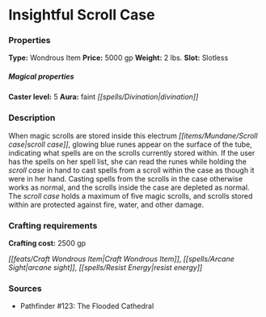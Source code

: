 ﻿---
Title: "Insightful Scroll Case"
Type: "Wondrous Item"
Price: "5000 gp"
Weight: "2 lbs."
Slot: "Slotless"
Caster level: "5"
Aura: "faint divination"
Description: |
  "When magic scrolls are stored inside this electrum scroll case, glowing blue runes appear on the surface of the tube, indicating what spells are on the scrolls currently stored within. If the user has the spells on her spell list, she can read the runes while holding the scroll case in hand to cast spells from a scroll within the case as though it were in her hand. Casting spells from the scrolls in the case otherwise works as normal, and the scrolls inside the case are depleted as normal. The scroll case holds a maximum of five magic scrolls, and scrolls stored within are protected against fire, water, and other damage."
Crafting cost: "2500 gp"
Sources: "['Pathfinder #123: The Flooded Cathedral']"
---

# Insightful Scroll Case

### Properties

**Type:** Wondrous Item **Price:** 5000 gp **Weight:** 2 lbs. **Slot:** Slotless

##### Magical properties

**Caster level:** 5 **Aura:** faint _[[spells/Divination|divination]]_

### Description

When magic scrolls are stored inside this electrum _[[items/Mundane/Scroll case|scroll case]]_, glowing blue runes appear on the surface of the tube, indicating what spells are on the scrolls currently stored within. If the user has the spells on her spell list, she can read the runes while holding the _scroll case_ in hand to cast spells from a scroll within the case as though it were in her hand. Casting spells from the scrolls in the case otherwise works as normal, and the scrolls inside the case are depleted as normal. The _scroll case_ holds a maximum of five magic scrolls, and scrolls stored within are protected against fire, water, and other damage.

### Crafting requirements

**Crafting cost:** 2500 gp

_[[feats/Craft Wondrous Item|Craft Wondrous Item]]_, _[[spells/Arcane Sight|arcane sight]]_, _[[spells/Resist Energy|resist energy]]_

### Sources

* Pathfinder #123: The Flooded Cathedral